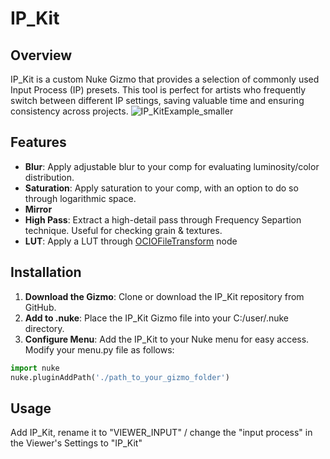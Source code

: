 # IP_Kit
## Overview
IP_Kit is a custom Nuke Gizmo that provides a selection of commonly used Input Process (IP) presets. This tool is perfect for artists who frequently switch between different IP settings, saving valuable time and ensuring consistency across projects. 
![IP_KitExample_smaller](https://github.com/user-attachments/assets/c9f3a62b-236a-40fc-9f1d-8516f4a45cd3)
## Features
- **Blur**: Apply adjustable blur to your comp for evaluating luminosity/color distribution.
- **Saturation**: Apply saturation to your comp, with an option to do so through logarithmic space.
- **Mirror**
- **High Pass**: Extract a high-detail pass through Frequency Separtion technique. Useful for checking grain & textures.
- **LUT**: Apply a LUT through [OCIOFileTransform](https://learn.foundry.com/nuke/content/reference_guide/color_nodes/ociofiletransform.html) node
## Installation
1. **Download the Gizmo**: Clone or download the IP_Kit repository from GitHub.
2. **Add to .nuke**: Place the IP_Kit Gizmo file into your C:/user/.nuke directory.
3. **Configure Menu**: Add the IP_Kit to your Nuke menu for easy access. Modify your menu.py file as follows:
```python
import nuke
nuke.pluginAddPath('./path_to_your_gizmo_folder')
```
## Usage
Add IP_Kit, rename it to "VIEWER_INPUT" / change the "input process" in the Viewer's Settings to "IP_Kit"
